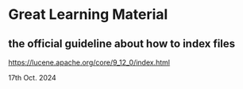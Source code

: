 # Great Learning Material

## the official guideline about how to index files

https://lucene.apache.org/core/9_12_0/index.html

17th Oct. 2024